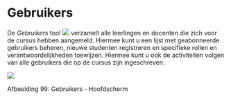 # Gebruikers

De _Gebruikers_ tool ![](../../.gitbook/assets/graphics73%20%283%29.png) verzamelt alle leerlingen en docenten die zich voor de cursus hebben aangemeld. Hiermee kunt u een lijst met geabonneerde gebruikers beheren, nieuwe studenten registreren en specifieke rollen en verantwoordelijkheden toewijzen. Hiermee kunt u ook de activiteiten volgen van alle gebruikers die op de cursus zijn ingeschreven.

![](../../.gitbook/assets/graphics173%20%281%29.png)

Afbeelding 99: Gebruikers - Hoofdscherm


